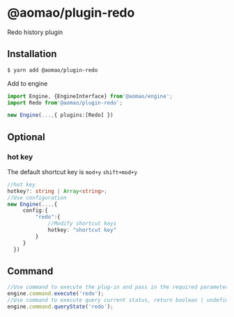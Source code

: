 # @aomao/plugin-redo

Redo history plugin

## Installation

```bash
$ yarn add @aomao/plugin-redo
```

Add to engine

```ts
import Engine, {EngineInterface} from'@aomao/engine';
import Redo from'@aomao/plugin-redo';

new Engine(...,{ plugins:[Redo] })
```

## Optional

### hot key

The default shortcut key is `mod+y` `shift+mod+y`

```ts
//hot key
hotkey?: string | Array<string>;
//Use configuration
new Engine(...,{
     config:{
         "redo":{
             //Modify shortcut keys
             hotkey: "shortcut key"
         }
     }
  })
```

## Command

```ts
//Use command to execute the plug-in and pass in the required parameters
engine.command.execute('redo');
//Use command to execute query current status, return boolean | undefined
engine.command.queryState('redo');
```
